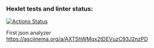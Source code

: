 ### Hexlet tests and linter status:
[![Actions Status](https://github.com/ddm14159/php-project-lvl2/workflows/hexlet-check/badge.svg)](https://github.com/ddm14159/php-project-lvl2/actions)

First json analyzer<br />
https://asciinema.org/a/AXTShWMqx2tDEVuzC93J2nzPD<br />
